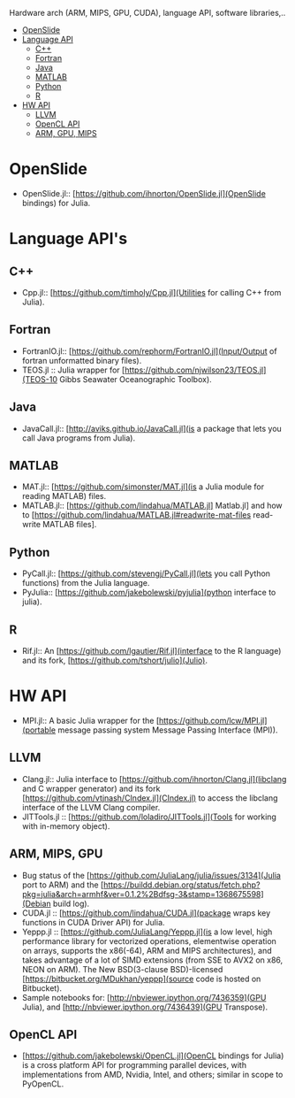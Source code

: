 Hardware arch (ARM, MIPS, GPU, CUDA), language API, software libraries,..

* [OpenSlide](#openslide)
* [Language API](#language-api)
    * [C++](#c++)
    * [Fortran](#fortran)
    * [Java](#java)
    * [MATLAB](#matlab)
    * [Python](#python)
    * [R](#r)
* [HW API](#hwapi)
    * [LLVM](#llvm)
    * [OpenCL API](#opencl-api)
    * [ARM, GPU, MIPS](#arm-gpu-mips)


# OpenSlide 
* OpenSlide.jl:: [https://github.com/ihnorton/OpenSlide.jl](OpenSlide bindings) for Julia.


# Language API's
## C++ 
* Cpp.jl:: [https://github.com/timholy/Cpp.jl](Utilities for calling C++ from Julia).

## Fortran 
* FortranIO.jl:: [https://github.com/rephorm/FortranIO.jl](Input/Output of fortran unformatted binary files).
* TEOS.jl :: Julia wrapper for [https://github.com/njwilson23/TEOS.jl](TEOS-10 Gibbs Seawater Oceanographic Toolbox).

## Java 
* JavaCall.jl:: [http://aviks.github.io/JavaCall.jl](is a package that lets you call Java programs from Julia). 

## MATLAB
*  MAT.jl:: [https://github.com/simonster/MAT.jl](is a Julia module for reading MATLAB) files.
* MATLAB.jl:: [https://github.com/lindahua/MATLAB.jl] Matlab.jl] and how to [https://github.com/lindahua/MATLAB.jl#readwrite-mat-files read-write MATLAB files].

## Python
* PyCall.jl:: [https://github.com/stevengj/PyCall.jl](lets you call Python functions) from the Julia language.
* PyJulia:: [https://github.com/jakebolewski/pyjulia](python interface to julia).

## R
* Rif.jl:: An [https://github.com/lgautier/Rif.jl](interface to the R language) and its fork, [https://github.com/tshort/julio](Julio).



# HW API
* MPI.jl:: A basic Julia wrapper for the [https://github.com/lcw/MPI.jl](portable message passing system Message Passing Interface (MPI)).

## LLVM 
* Clang.jl:: Julia interface to [https://github.com/ihnorton/Clang.jl](libclang and C wrapper generator) and its fork [https://github.com/vtjnash/CIndex.jl](CIndex.jl) to access the libclang interface of the LLVM Clang compiler.
* JITTools.jl :: [https://github.com/loladiro/JITTools.jl](Tools for working with in-memory object). 

## ARM, MIPS, GPU 
* Bug status of the [https://github.com/JuliaLang/julia/issues/3134](Julia port to ARM) and the [https://buildd.debian.org/status/fetch.php?pkg=julia&arch=armhf&ver=0.1.2%2Bdfsg-3&stamp=1368675598](Debian build log).
* CUDA.jl :: [https://github.com/lindahua/CUDA.jl](package wraps key functions in CUDA Driver API) for Julia.
* Yeppp.jl :: [https://github.com/JuliaLang/Yeppp.jl](is a low level, high performance library for vectorized operations, elementwise operation on arrays, supports the x86(-64), ARM and MIPS architectures), and takes advantage of a lot of SIMD extensions (from SSE to AVX2 on x86, NEON on ARM). The New BSD(3-clause BSD)-licensed [https://bitbucket.org/MDukhan/yeppp](source code is hosted on Bitbucket).
* Sample notebooks for: [http://nbviewer.ipython.org/7436359](GPU Julia), and [http://nbviewer.ipython.org/7436439](GPU Transpose).


## OpenCL API 
* [https://github.com/jakebolewski/OpenCL.jl](OpenCL bindings for Julia) is a cross platform API for programming parallel devices, with implementations from AMD, Nvidia, Intel, and others; similar in scope to PyOpenCL. 


